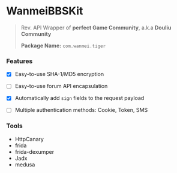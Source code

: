 # WanmeiBBSKit

> Rev. API Wrapper of **perfect Game Community**, a.k.a **Douliu Community**
> 
> **Package Name:** `com.wanmei.tiger`


### Features

- [x] Easy-to-use SHA-1/MD5 encryption
- [ ] Easy-to-use forum API encapsulation
- [x] Automatically add `sign` fields to the request payload
- [ ] Multiple authentication methods: Cookie, Token, SMS


### Tools

- HttpCanary
- frida
- frida-dexumper
- Jadx
- medusa
